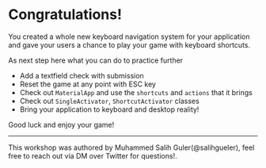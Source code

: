 # Congratulations!

You created a whole new keyboard navigation system for your application and gave your users a chance to play your game with keyboard shortcuts.

As next step here what you can do to practice further

- Add a textfield check with submission
- Reset the game at any point with ESC key
- Check out `MaterialApp` and use the `shortcuts` and `actions` that it brings
- Check out `SingleActivator`, `ShortcutActivator` classes
- Bring your application to keyboard and desktop reality!

Good luck and enjoy your game!

---

This workshop was authored by Muhammed Salih Guler(@salihgueler), feel free to reach out via DM over Twitter for questions!.
